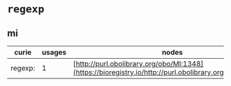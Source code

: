 # `regexp`
## mi
| curie   |   usages | nodes                                                                                                   |
|---------|----------|---------------------------------------------------------------------------------------------------------|
| regexp: |        1 | [http://purl.obolibrary.org/obo/MI:1348](https://bioregistry.io/http://purl.obolibrary.org/obo/MI:1348) |
